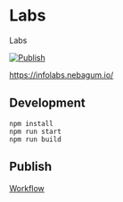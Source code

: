 # Labs
Labs

[![Publish](https://github.com/Totinhas/Labs/actions/workflows/publish.yml/badge.svg)](https://github.com/Totinhas/Labs/actions/workflows/publish.yml)

https://infolabs.nebagum.io/

## Development

```
npm install
npm run start
npm run build
```

## Publish

[Workflow](.github/workflows/publish.yml)